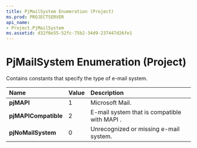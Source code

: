```yaml
---
title: PjMailSystem Enumeration (Project)
ms.prod: PROJECTSERVER
api_name:
- Project.PjMailSystem
ms.assetid: d32f0e55-52fc-75b2-34d9-237447d26fe1
---
```



# PjMailSystem Enumeration (Project)

Contains constants that specify the type of e-mail system.



|**Name**|**Value**|**Description**|
|:-----|:-----|:-----|
|**pjMAPI**|1|Microsoft Mail.|
|**pjMAPICompatible**|2|E-mail system that is compatible with MAPI .|
|**pjNoMailSystem**|0|Unrecognized or missing e-mail system.|


